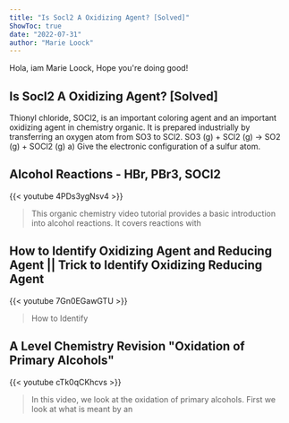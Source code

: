 ```yaml
---
title: "Is Socl2 A Oxidizing Agent? [Solved]"
ShowToc: true 
date: "2022-07-31"
author: "Marie Loock" 
---
```


Hola, iam Marie Loock, Hope you're doing good!
## Is Socl2 A Oxidizing Agent? [Solved]
Thionyl chloride, SOCl2, is an important coloring agent and an important oxidizing agent in chemistry organic. It is prepared industrially by transferring an oxygen atom from SO3 to SCl2. SO3 (g) + SCl2 (g) → SO2 (g) + SOCl2 (g) a) Give the electronic configuration of a sulfur atom.

## Alcohol Reactions - HBr, PBr3, SOCl2
{{< youtube 4PDs3ygNsv4 >}}
>This organic chemistry video tutorial provides a basic introduction into alcohol reactions. It covers reactions with 

## How to Identify Oxidizing Agent and Reducing Agent || Trick to Identify Oxidizing  Reducing Agent
{{< youtube 7Gn0EGawGTU >}}
>How to Identify 

## A Level Chemistry Revision "Oxidation of Primary Alcohols"
{{< youtube cTk0qCKhcvs >}}
>In this video, we look at the oxidation of primary alcohols. First we look at what is meant by an 

